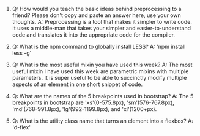 1. Q: How would you teach the basic ideas behind preprocessing to a friend? Please don't copy and paste an answer here, use your own thoughts.
   A: Preprocessing is a tool that makes it simpler to write code. It uses a middle-man that takes your simpler and easier-to-understand code and translates it into the appropriate code for the compiler.

2. Q: What is the npm command to globally install LESS?
   A: 'npm install less -g'

3. Q: What is the most useful mixin you have used this week?
   A: The most useful mixin I have used this week are parametric mixins with multiple parameters. It is super useful to be able to succinctly modify multiple aspects of an element in one short snippet of code.

4. Q: What are the names of the 5 breakpoints used in bootstrap?
   A: The 5 breakpoints in bootstrap are 'xs'(0-575.8px), 'sm'(576-767.8px), 'md'(768-991.8px), 'lg'(992-1199.8px), and 'xl'(1200+px).

5. Q: What is the utility class name that turns an element into a flexbox?
   A: 'd-flex'